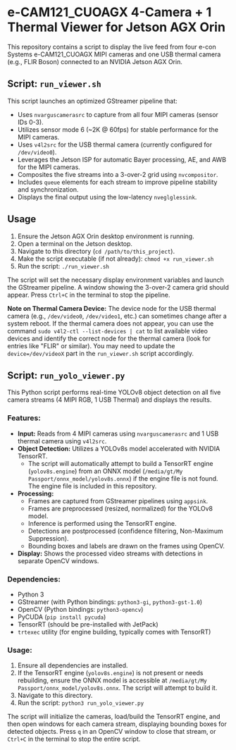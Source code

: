 # e-CAM121_CUOAGX 4-Camera + 1 Thermal Viewer for Jetson AGX Orin

This repository contains a script to display the live feed from four e-con Systems e-CAM121_CUOAGX MIPI cameras and one USB thermal camera (e.g., FLIR Boson) connected to an NVIDIA Jetson AGX Orin.

## Script: `run_viewer.sh`

This script launches an optimized GStreamer pipeline that:
*   Uses `nvarguscamerasrc` to capture from all four MIPI cameras (sensor IDs 0-3).
*   Utilizes sensor mode 6 (~2K @ 60fps) for stable performance for the MIPI cameras.
*   Uses `v4l2src` for the USB thermal camera (currently configured for `/dev/video0`).
*   Leverages the Jetson ISP for automatic Bayer processing, AE, and AWB for the MIPI cameras.
*   Composites the five streams into a 3-over-2 grid using `nvcompositor`.
*   Includes `queue` elements for each stream to improve pipeline stability and synchronization.
*   Displays the final output using the low-latency `nveglglessink`.

## Usage

1.  Ensure the Jetson AGX Orin desktop environment is running.
2.  Open a terminal on the Jetson desktop.
3.  Navigate to this directory (`cd /path/to/this_project`).
4.  Make the script executable (if not already): `chmod +x run_viewer.sh`
5.  Run the script: `./run_viewer.sh`

The script will set the necessary display environment variables and launch the GStreamer pipeline. A window showing the 3-over-2 camera grid should appear. Press `Ctrl+C` in the terminal to stop the pipeline.

**Note on Thermal Camera Device:** The device node for the USB thermal camera (e.g., `/dev/video0`, `/dev/video1`, etc.) can sometimes change after a system reboot. If the thermal camera does not appear, you can use the command `sudo v4l2-ctl --list-devices | cat` to list available video devices and identify the correct node for the thermal camera (look for entries like "FLIR" or similar). You may need to update the `device=/dev/videoX` part in the `run_viewer.sh` script accordingly.

## Script: `run_yolo_viewer.py`

This Python script performs real-time YOLOv8 object detection on all five camera streams (4 MIPI RGB, 1 USB Thermal) and displays the results.

### Features:
*   **Input:** Reads from 4 MIPI cameras using `nvarguscamerasrc` and 1 USB thermal camera using `v4l2src`.
*   **Object Detection:** Utilizes a YOLOv8s model accelerated with NVIDIA TensorRT.
    *   The script will automatically attempt to build a TensorRT engine (`yolov8s.engine`) from an ONNX model (`/media/gt/My Passport/onnx_model/yolov8s.onnx`) if the engine file is not found. The engine file is included in this repository.
*   **Processing:**
    *   Frames are captured from GStreamer pipelines using `appsink`.
    *   Frames are preprocessed (resized, normalized) for the YOLOv8 model.
    *   Inference is performed using the TensorRT engine.
    *   Detections are postprocessed (confidence filtering, Non-Maximum Suppression).
    *   Bounding boxes and labels are drawn on the frames using OpenCV.
*   **Display:** Shows the processed video streams with detections in separate OpenCV windows.

### Dependencies:
*   Python 3
*   GStreamer (with Python bindings: `python3-gi`, `python3-gst-1.0`)
*   OpenCV (Python bindings: `python3-opencv`)
*   PyCUDA (`pip install pycuda`)
*   TensorRT (should be pre-installed with JetPack)
*   `trtexec` utility (for engine building, typically comes with TensorRT)

### Usage:
1.  Ensure all dependencies are installed.
2.  If the TensorRT engine (`yolov8s.engine`) is not present or needs rebuilding, ensure the ONNX model is accessible at `/media/gt/My Passport/onnx_model/yolov8s.onnx`. The script will attempt to build it.
3.  Navigate to this directory.
4.  Run the script: `python3 run_yolo_viewer.py`

The script will initialize the cameras, load/build the TensorRT engine, and then open windows for each camera stream, displaying bounding boxes for detected objects. Press `q` in an OpenCV window to close that stream, or `Ctrl+C` in the terminal to stop the entire script.
